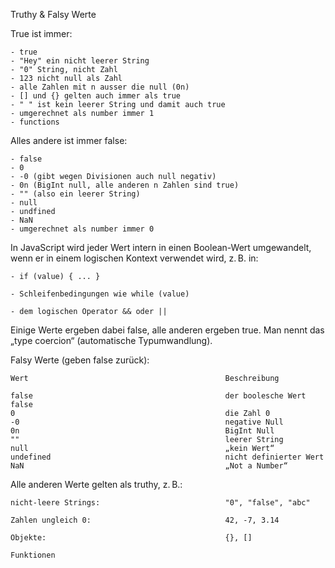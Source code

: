 Truthy & Falsy Werte

True ist immer:

    - true
    - "Hey" ein nicht leerer String
    - "0" String, nicht Zahl
    - 123 nicht null als Zahl
    - alle Zahlen mit n ausser die null (0n)
    - [] und {} gelten auch immer als true
    - " " ist kein leerer String und damit auch true
    - umgerechnet als number immer 1
    - functions

Alles andere ist immer false:

    - false
    - 0
    - -0 (gibt wegen Divisionen auch null negativ)
    - 0n (BigInt null, alle anderen n Zahlen sind true)
    - "" (also ein leerer String)
    - null 
    - undfined
    - NaN
    - umgerechnet als number immer 0


In JavaScript wird jeder Wert intern in einen Boolean-Wert umgewandelt, wenn er in einem logischen Kontext verwendet wird, z. B. in:

    - if (value) { ... }

    - Schleifenbedingungen wie while (value)

    - dem logischen Operator && oder ||

Einige Werte ergeben dabei false, alle anderen ergeben true. Man nennt das „type coercion“ (automatische Typumwandlung).

Falsy Werte (geben false zurück):

    Wert	                                        Beschreibung

    false	                                        der boolesche Wert false
    0	                                            die Zahl 0
    -0	                                            negative Null
    0n	                                            BigInt Null
    ""	                                            leerer String
    null	                                        „kein Wert“
    undefined	                                    nicht definierter Wert
    NaN	                                            „Not a Number“


Alle anderen Werte gelten als truthy, z. B.:

    nicht-leere Strings:                            "0", "false", "abc"

    Zahlen ungleich 0:                              42, -7, 3.14

    Objekte:                                        {}, []

    Funktionen